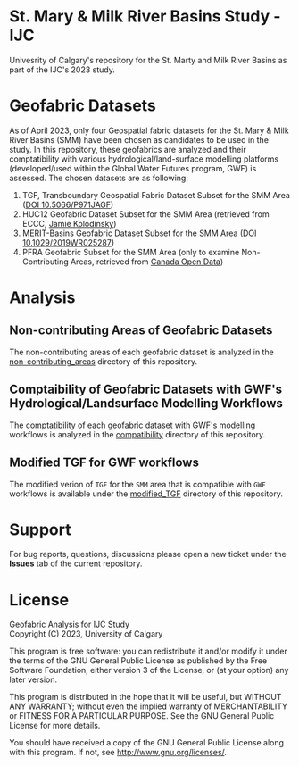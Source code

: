 # St. Mary & Milk River Basins Study - IJC
Univesrity of Calgary's repository for the St. Marty and Milk River Basins as part of the IJC's 2023 study.

# Geofabric Datasets
As of April 2023, only four Geospatial fabric datasets for the St. Mary & Milk River Basins (SMM) have been chosen as candidates to be used in the study. In this repository, these geofabrics are analyzed and their comptatibility with various hydrological/land-surface modelling platforms (developed/used within the Global Water Futures program, GWF) is assessed. The chosen datasets are as following:
1. TGF, Transboundary Geospatial Fabric Dataset Subset for the SMM Area ([DOI 10.5066/P971JAGF](https://doi.org/10.5066/P971JAGF))
2. HUC12 Geofabric Dataset Subset for the SMM Area (retrieved from ECCC, [Jamie Kolodinsky](mailto:Jamie.Kolodinsky@ec.gc.ca))
3. MERIT-Basins Geofabric Dataset Subset for the SMM Area ([DOI 10.1029/2019WR025287](https://doi.org/10.1029/2019WR025287))
4. PFRA Geofabric Subset for the SMM Area (only to examine Non-Contributing Areas, retrieved from [Canada Open Data](https://open.canada.ca/data/en/dataset/c20d97e7-60d8-4df8-8611-4d499a796493))

# Analysis
## Non-contributing Areas of Geofabric Datasets
The non-contributing areas of each geofabric dataset is analyzed in the [non-contributing_areas](./non-contributing_areas) directory of this repository.

## Comptaibility of Geofabric Datasets with GWF's Hydrological/Landsurface Modelling Workflows
The comptatibility of each geofabric dataset with GWF's modelling workflows is analyzed in the [compatibility](./compatibility) directory of this repository.

## Modified TGF for GWF workflows
The modified verion of `TGF` for the `SMM` area that is compatible with `GWF` workflows is available under the [modified_TGF](./modified_TGF) directory of this repository.

# Support
For bug reports, questions, discussions please open a new ticket under the **Issues** tab of the current repository.

# License
Geofabric Analysis for IJC Study \
Copyright (C) 2023, University of Calgary

This program is free software: you can redistribute it and/or modify it under the terms of the GNU General Public License as published by the Free Software Foundation, either version 3 of the License, or (at your option) any later version.

This program is distributed in the hope that it will be useful, but WITHOUT ANY WARRANTY; without even the implied warranty of MERCHANTABILITY or FITNESS FOR A PARTICULAR PURPOSE. See the GNU General Public License for more details.

You should have received a copy of the GNU General Public License along with this program. If not, see http://www.gnu.org/licenses/.
